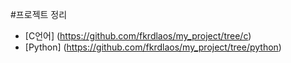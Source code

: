 #프로젝트 정리

- [C언어] (https://github.com/fkrdlaos/my_project/tree/c)
- [Python] (https://github.com/fkrdlaos/my_project/tree/python)